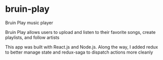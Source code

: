 # bruin-play
Bruin Play music player


Bruin Play allows users to upload and listen to their favorite songs, create playlists, and follow artists

This app was built with React.js and Node.js. Along the way, I added redux to better manage state and redux-saga to dispatch actions more cleanly
